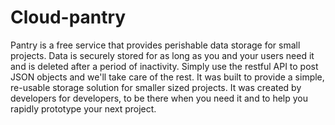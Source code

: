 # Cloud-pantry
Pantry is a free service that provides perishable data storage for small projects. Data is securely stored for as long as you and your users need it and is deleted after a period of inactivity. Simply use the restful API to post JSON objects and we'll take care of the rest.  It was built to provide a simple, re-usable storage solution for smaller sized projects. It was created by developers for developers, to be there when you need it and to help you rapidly prototype your next project.
